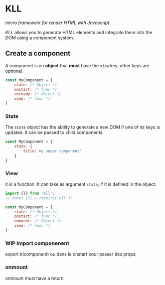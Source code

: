 # KLL

*micro framework for render HTML with Javascript.*

*KLL* allows you to generate HTML elements and integrate them into the DOM using a component system.

## Create a component
A component is an **object** that **must** have the `view` key. other keys are optional.

```javascript
const MyComponent = {
    state: /* Object */,
    onstart: /* func */,
    onready: /* Object */
    view: /* func */
}
```
### State
The `state` object has the ability to generate a new DOM if one of its keys is updated.
it can be passed to child components.

```javascript
const MyComponent = {
    state: {
        title:'my super component'
    }
}
```

### View
it is a function. It can take as argument `state`, if it is defined in the object.
```javascript
import {l} from 'kll';
// const {l} = require('kll');

const MyComponent = {
    state: /* Object */,
    onstart: /* func */,
    onmount: /* Object */
    view: /* func */
}
```

### WIP Import componenent

export k(component) ou dans le onstart pour passer des props.


### onmount

onmount must have a return